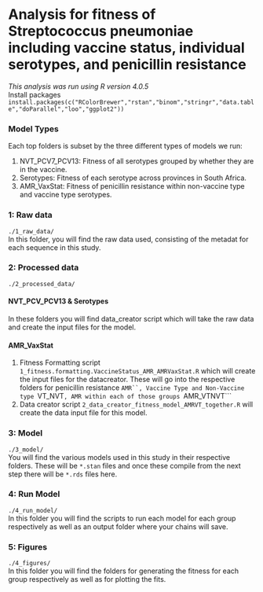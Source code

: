 # Analysis for fitness of Streptococcus pneumoniae including vaccine status, individual serotypes, and penicillin resistance
*This analysis was run using R version 4.0.5* <br />
Install packages ```install.packages(c("RColorBrewer","rstan","binom","stringr","data.table","doParallel","loo","ggplot2"))```<br />
### Model Types
Each top folders is subset by the three different types of models we run: <br />
1)  NVT_PCV7_PCV13: Fitness of all serotypes grouped by whether they are in the vaccine.
2) Serotypes: Fitness of each serotype across provinces in South Africa.
3) AMR_VaxStat: Fitness of penicillin resistance within non-vaccine type and vaccine type serotypes.

### 1: Raw data
```./1_raw_data/```<br />
In this folder, you will find the raw data used, consisting of the metadat for each sequence in this study.  

### 2: Processed data
```./2_processed_data/```<br />
#### NVT_PCV_PCV13 & Serotypes
In these folders you will find data_creator script which will take the raw data and create the input files for the model. 
#### AMR_VaxStat
1) Fitness Formatting script ```1_fitness.formatting.VaccineStatus_AMR_AMRVaxStat.R``` which will create the input files for the datacreator. These will go into the respective folders for penicillin resistance ```AMR``, Vaccine Type and Non-Vaccine type ```VT_NVT```, AMR within each of those groups ```AMR_VTNVT``` <br />
2) Data creator script ```2_data_creator_fitness_model_AMRVT_together.R``` will create the data input file for this model.

### 3: Model
```./3_model/```<br />
You will find the various models used in this study in their respective folders. These will be ```*.stan``` files and once these compile from the next step there will be ```*.rds``` files here. 

### 4: Run Model
```./4_run_model/```<br />
In this folder you will find the scripts to run each model for each group respectively as well as an output folder where your chains will save.

### 5: Figures
```./4_figures/```<br />
In this folder you will find the folders for generating the fitness for each group respectively as well as for plotting the fits. 
